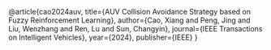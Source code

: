 @article{cao2024auv,
  title={AUV Collision Avoidance Strategy based on Fuzzy Reinforcement Learning},
  author={Cao, Xiang and Peng, Jing and Liu, Wenzhang and Ren, Lu and Sun, Changyin},
  journal={IEEE Transactions on Intelligent Vehicles},
  year={2024},
  publisher={IEEE}
}